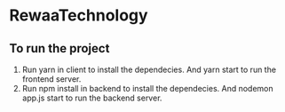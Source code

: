 # RewaaTechnology
## To run the project
1. Run yarn in client to install the dependecies. And yarn start to run the frontend server.
1. Run npm install in backend to install the dependecies. And nodemon app.js start to run the backend server.
